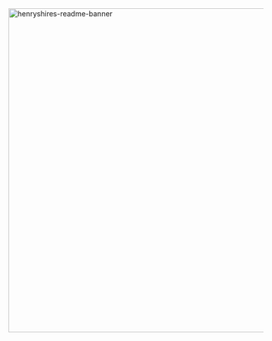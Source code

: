<img width="2560" height="640" alt="henryshires-readme-banner" src="https://github.com/user-attachments/assets/08691ed8-cba0-4f9c-b361-27441cfa3b07" />
